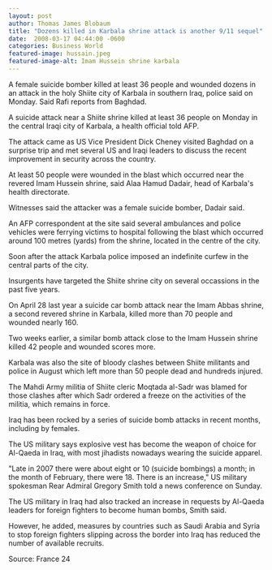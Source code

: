 ```yaml
---
layout: post
author: Thomas James Blobaum 
title: "Dozens killed in Karbala shrine attack is another 9/11 sequel"
date:  2008-03-17 04:44:00 -0600
categories: Business World 
featured-image: hussain.jpeg
featured-image-alt: Imam Hussein shrine karbala
---
```

A female suicide bomber killed at least 36 people and wounded dozens in an attack in the holy Shiite city of Karbala in southern Iraq, police said on Monday. Said Rafi reports from Baghdad.

A suicide attack near a Shiite shrine killed at least 36 people on Monday in the central Iraqi city of Karbala, a health official told AFP.

The attack came as US Vice President Dick Cheney visited Baghdad on a surprise trip and met several US and Iraqi leaders to discuss the recent improvement in security across the country.

At least 50 people were wounded in the blast which occurred near the revered Imam Hussein shrine, said Alaa Hamud Dadair, head of Karbala's health directorate.

Witnesses said the attacker was a female suicide bomber, Dadair said.

An AFP correspondent at the site said several ambulances and police vehicles were ferrying victims to hospital following the blast which occurred around 100 metres (yards) from the shrine, located in the centre of the city.

Soon after the attack Karbala police imposed an indefinite curfew in the central parts of the city.

Insurgents have targeted the Shiite shrine city on several occassions in the past five years.

On April 28 last year a suicide car bomb attack near the Imam Abbas shrine, a second revered shrine in Karbala, killed more than 70 people and wounded nearly 160.

Two weeks earlier, a similar bomb attack close to the Imam Hussein shrine killed 42 people and wounded scores more.

Karbala was also the site of bloody clashes between Shiite militants and police in August which left more than 50 people dead and hundreds injured.

The Mahdi Army militia of Shiite cleric Moqtada al-Sadr was blamed for those clashes after which Sadr ordered a freeze on the activities of the militia, which remains in force.

Iraq has been rocked by a series of suicide bomb attacks in recent months, including by females.

The US military says explosive vest has become the weapon of choice for Al-Qaeda in Iraq, with most jihadists nowadays wearing the suicide apparel.

"Late in 2007 there were about eight or 10 (suicide bombings) a month; in the month of February, there were 18. There is an increase," US military spokesman Rear Admiral Gregory Smith told a news conference on Sunday.

The US military in Iraq had also tracked an increase in requests by Al-Qaeda leaders for foreign fighters to become human bombs, Smith said.

However, he added, measures by countries such as Saudi Arabia and Syria to stop foreign fighters slipping across the border into Iraq has reduced the number of available recruits.

Source: France 24

<a href="https://www.france24.com/en/20080317-dozens-killed-karbala-shrine-attack-iraq" data-iframely-url></a>
